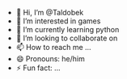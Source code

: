 - 👋 Hi, I’m @Taldobek
- 👀 I’m interested in games
- 🌱 I’m currently learning python
- 💞️ I’m looking to collaborate on 
- 📫 How to reach me ...
- 😄 Pronouns: he/him
- ⚡ Fun fact: ...

<!---
Taldobek/Taldobek is a ✨ special ✨ repository because its `README.md` (this file) appears on your GitHub profile.
You can click the Preview link to take a look at your changes.
--->
